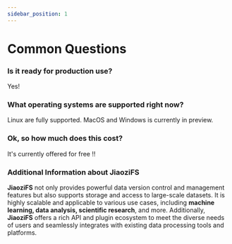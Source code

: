 ```yaml
---
sidebar_position: 1
---
```


# Common Questions

### Is it ready for production use?

Yes!

### What operating systems are supported right now?

Linux are fully supported. MacOS and Windows is currently in preview.

### Ok, so how much does this cost?

It's currently offered for free !!

### Additional Information about JiaoziFS

**JiaoziFS** not only provides powerful data version control and management features but also supports storage and access to large-scale datasets. It is highly scalable and applicable to various use cases, including **machine learning, data analysis, scientific research**, and more. Additionally, **JiaoziFS** offers a rich API and plugin ecosystem to meet the diverse needs of users and seamlessly integrates with existing data processing tools and platforms.